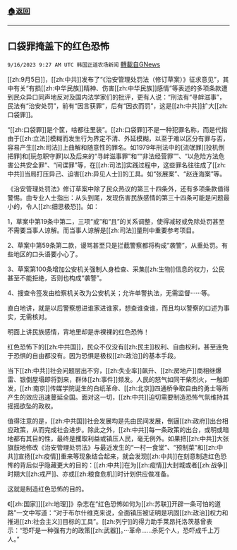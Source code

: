 ###  [:house:返回](README.md)
---


## 口袋罪掩盖下的红色恐怖
`9/16/2023 9:27 AM UTC 韩国正道农场新闻` [轉載自GNews](https://gnews.org/articles/1698361)

[[zh:9月5日]]，[[zh:中共]]发布了“《治安管理处罚法（修订草案）》征求意见”，其中有关“有损[[zh:中华民族]]精神、伤害[[zh:中华民族]]感情”等表述的多项条款遭到民众异口同声地反对及国内法学家们的批评，更有人说：“刑法有“寻衅滋事”，民法有“治安处罚”，前有“因言获罪”，后有“因衣而罚”，这是[[zh:中共]]扩大[[zh:口袋罪]]。

  

“[[zh:口袋罪]]是个筐，啥都往里装”。[[zh:口袋罪]]不是一种犯罪名称，而是代指由于[[zh:立法]]模糊而发生行为界定不清、外延模糊，以至于难以区分有罪与否，容易产生[[zh:司法]]上曲解和随意性的罪名。如1979年刑法中的[流氓罪][投机倒把罪]和[玩忽职守罪]以及后来的“寻衅滋事罪”和““非法经营罪””、“以危险方法危害公共安全罪“、“间谍罪”等，在[[zh:司法]]实践过程中，这些罪名往往成了[[zh:中共]]当局打压异己、迫害[[zh:异见人士]]的工具。如“张展案”、“赵连海案”等。

  

《治安管理处罚法》修订草案中除了民众热议的第三十四条外，还有多项条款值得警惕。由专业人士指出：从头到尾，发现伤害民族感情的第三十四条可能是问题最小的，令人[[zh:细思极恐]]。如：

1，草案中第19条中第二，三项“或”和“且”的关系调整，使得减轻或免除处罚甚至不需要当事人谅解。而当事人谅解是[[zh:司法]]量刑中重要参考项目。

2、草案中第59条第二款，谩骂甚至只是拦截警察都将构成“袭警”，从重处罚。有些地区的口头语要小心了。

3、草案第100条增加公安机关强制人身检查、采集[[zh:生物]]信息的权力，公民甚至不能拒绝，否则也构成“袭警”。

4、搜查令签发由检察机关改为公安机关；允许单警执法，无需监督······等。

直白地讲，就是以后警察想进谁家进谁家，想查谁查谁，而且均以警察的口述为事实，无需核对。

明面上讲民族感情，背地里却是赤裸裸的红色恐怖！

  

红色恐怖下的[[zh:中共国]]，民众不仅没有[[zh:民主]]权利、自由权利，甚至连免于恐惧的自由都没有。因为恐惧是极权[[zh:政治]]的基本手段。

当下[[zh:中共]]社会问题层出不穷，[[zh:失业率]]飙升、[[zh:房地产]]商相继爆雷、银倒屋塌即将到来，群体[[zh:事件]]频发。人民的怒气如同干柴烈火，一触即发，[[zh:南京]]传媒学院诞生的白纸革命、[[zh:北京]]四通桥争取自由的勇士等所产生的效应迅速蔓延全国。面对这一切，[[zh:中共]]迫切需要制造恐怖气氛维持其摇摇欲坠的政权。

  

值得注意的是，[[zh:中共国]]社会发展均是先由民间发展，倒逼[[zh:政府]]出台相应政策，从而完成社会进步。除此之外，[[zh:中共]]每一条政策的出台，或明或暗地都有其目的性，最终是攫取利益或镇压人民，毫无例外。如果把[[zh:中共]]大张旗鼓地修改《治安管理处罚法》与最近发生的“一村一食堂”、“预制菜”和[[zh:中共]]宣扬[[zh:疫情]]重来等现象结合起来，就会发现[[zh:中共]]在刻意制造红色恐怖的背后似乎隐藏更大的目的：[[zh:中共]]在为[[zh:疫情]]大封城或者[[zh:战争]]时期大[[zh:戒严]]、亦或[[zh:粮食危机]]时计划供应做准备。

这就是制造红色恐怖的目的。

  

《[[zh:国家]][[zh:地理]]》杂志在“红色恐怖如何为[[zh:苏联]]开辟一条可怕的道路”一文中写道：“对于布尔什维克来说，全面镇压被证明是巩固[[zh:政治]]权力和推进[[zh:社会主义]]目标的工具”。[[zh:列宁]]的得力助手莱昂托洛茨基曾表示：“恐吓是一种强有力的政策[[zh:武器]]。···革命……杀死个人，恐吓成千上万人。”
